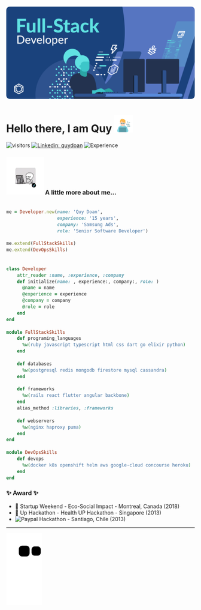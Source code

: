 ![](./assets/banner.svg)

# Hello there, I am Quy <img src="./assets/myprofile.jpeg" width="50">

![visitors](https://visitor-badge.glitch.me/badge?page_id=github.com/RobDoan)
[![Linkedin: quydoan](https://img.shields.io/badge/-quydoan-blue?logo=linkedin)](https://www.linkedin.com/in/quy-doan-56516512/)
![Experience](https://img.shields.io/badge/experience-15%20years-success)


### <img src="./assets/myprofile2.webp" width="100"> A little more about me...

```ruby

me = Developer.new(name: 'Quy Doan',
                   experience: '15 years',
                   company: 'Samsung Ads',
                   role: 'Senior Software Developer')

me.extend(FullStackSkills)
me.extend(DevOpsSkills)


class Developer
    attr_reader :name, :experience, :company
    def initialize(name: , experience:, company:, role: )
      @name = name
      @experience = experience
      @company = company
      @role = role
    end
end

module FullStackSkills
    def programing_languages
      %w(ruby javascript typescript html css dart go elixir python)
    end

    def databases
      %w(postgresql redis mongodb firestore mysql cassandra)
    end

    def frameworks
      %w(rails react flutter angular backbone)
    end
    alias_method :libraries, :frameworks

    def webservers
      %w(nginx haproxy puma)
    end
end

module DevOpsSkills
    def devops
      %w(docker k8s openshift helm aws google-cloud concourse heroku)
    end
end

```

### ✨ Award ✨

* 🥈 Startup Weekend - Eco-Social Impact - Montreal, Canada (2018)
* 🥈 Up Hackathon - Health UP Hackathon - Singapore (2013)
* ![Paypal](https://img.shields.io/badge/-Prize-blue?logo=paypal) Hackathon - Santiago, Chile (2013)

----

![github-contribution](https://raw.githubusercontent.com/RobDoan/RobDoan/output/github-contribution-grid-snake.svg)

<!--START_SECTION:waka-->
<!--END_SECTION:waka-->
